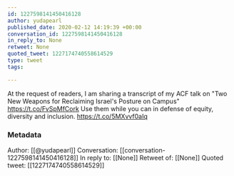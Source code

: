 ```yaml
---
id: 1227598141450416128
author: yudapearl
published_date: 2020-02-12 14:19:39 +00:00
conversation_id: 1227598141450416128
in_reply_to: None
retweet: None
quoted_tweet: 1227174740558614529
type: tweet
tags:

---
```


At the request of readers, I am sharing a transcript of my ACF talk on "Two New Weapons for Reclaiming
Israel's Posture on Campus" https://t.co/FvSpMfCork
Use them while you can in defense of equity, diversity and
inclusion. https://t.co/5MXvvf0aIq

### Metadata

Author: [[@yudapearl]]
Conversation: [[conversation-1227598141450416128]]
In reply to: [[None]]
Retweet of: [[None]]
Quoted tweet: [[1227174740558614529]]
